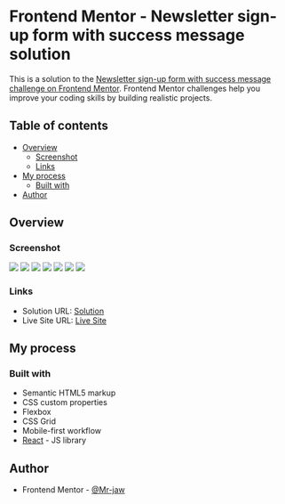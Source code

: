 # Frontend Mentor - Newsletter sign-up form with success message solution

This is a solution to the [Newsletter sign-up form with success message challenge on Frontend Mentor](https://www.frontendmentor.io/challenges/newsletter-signup-form-with-success-message-3FC1AZbNrv). Frontend Mentor challenges help you improve your coding skills by building realistic projects.

## Table of contents

- [Overview](#overview)
  - [Screenshot](#screenshot)
  - [Links](#links)
- [My process](#my-process)
  - [Built with](#built-with)
- [Author](#author)

## Overview

### Screenshot

![](./screenshots/desktop-signup.png)
![](./screenshots/desktop-hover-active-states.png)
![](./screenshots/desktop-error-validation.png)
![](./screenshots/desktop-thankyou.png)
![](./screenshots/desktop-thankyou-states.png)
![](./screenshots/mobile-signup.png)
![](./screenshots/mobile-thankyou.png)

### Links

- Solution URL: [Solution]([https://your-solution-url.com](https://github.com/Mr-jaw/15th-challenge-newsletter-sign-up-with-success-message-main))
- Live Site URL: [Live Site]([https://your-live-site-url.com](https://majestic-bublanina-15f839.netlify.app/))

## My process

### Built with

- Semantic HTML5 markup
- CSS custom properties
- Flexbox
- CSS Grid
- Mobile-first workflow
- [React](https://reactjs.org/) - JS library

## Author

- Frontend Mentor - [@Mr-jaw](https://www.frontendmentor.io/profile/Mr-jaw)
